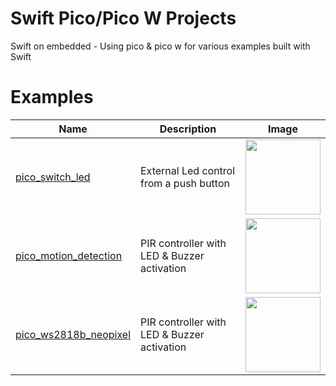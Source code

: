 # Swift Pico/Pico W Projects
 Swift on embedded - Using pico & pico w for various examples built with Swift

# Examples

 | Name  | Description | Image |
| ------------- | ------------- | ------------- |
| [pico_switch_led](https://github.com/sayantanme/swift-on-embedded/tree/main/pico_switch_led)  | External Led control from a push button  | <img src="https://github.com/sayantanme/swift-on-embedded/assets/5054420/620bdaca-8533-4720-8122-c55865cb6742" width = "120"> |
| [pico_motion_detection](https://github.com/sayantanme/swift-on-embedded-experiments/tree/main/pico_motion_detection) | PIR controller with LED & Buzzer activation | <img src="https://github.com/user-attachments/assets/36a9f233-5fd0-42ea-8020-dd6e2ece1eca" width = "120"> |
| [pico_ws2818b_neopixel](https://github.com/sayantanme/swift-on-embedded-experiments/tree/main/pico_ws2812b_neopixel) | PIR controller with LED & Buzzer activation | <img src="https://github.com/user-attachments/assets/f43b8dc7-911f-4af2-9b61-5c4a4cd671f3" width = "120"> |
